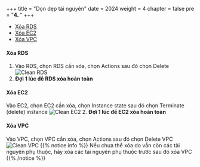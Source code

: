 +++
title = "Dọn dẹp tài nguyên"
date = 2024
weight = 4
chapter = false
pre = "<b>4. </b>"
+++

- [Xóa RDS](#xóa-rds)
- [Xóa EC2](#xóa-ec2)
- [Xóa VPC](#xóa-vpc)

#### Xóa RDS

1. Vào RDS, chọn RDS cần xóa, chọn Actions sau đó chọn Delete
   ![Clean RDS](../../../images/5-Clean-resources/clean_rds.jpg)
2. **Đợi 1 lúc để RDS xóa hoàn toàn**

#### Xóa EC2

Vào EC2, chọn EC2 cần xóa, chọn Instance state sau đó chọn Terminate (delete) instance
![Clean EC2](../../../images/5-Clean-resources/clean_ec2.jpg) 2. **Đợi 1 lúc để EC2 xóa hoàn toàn**

#### Xóa VPC

Vào VPC, chọn VPC cần xóa, chọn Actions sau đó chọn Delete VPC
![Clean VPC](../../../images/5-Clean-resources/clean_vpc.jpg)
{{% notice info %}}
Nếu chưa thể xóa do vẫn còn các tài nguyên phụ thuộc, hãy xóa các tài nguyên phụ thuộc trước sau đó xóa VPC
{{% /notice %}}
